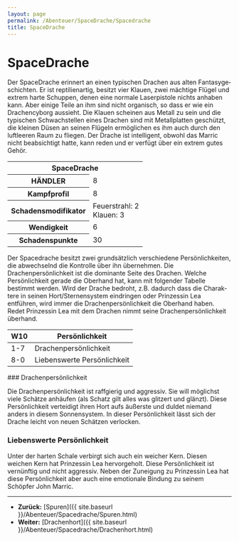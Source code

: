 ```yaml
---
layout: page
permalink: /Abenteuer/SpaceDrache/Spacedrache
title: SpaceDrache
---
```


# SpaceDrache

Der SpaceDrache erinnert an einen typi&shy;schen Drachen aus alten Fantasy&shy;ge&shy;schich&shy;ten. Er ist reptilienartig, besitzt vier Klauen, zwei mächtige Flügel und extrem harte Schuppen, denen eine normale Laser&shy;pistole nichts anhaben kann. Aber einige Teile an ihm sind nicht organisch, so dass er wie ein Drachencyborg aussieht. Die Klauen schei&shy;n&shy;&shy;en aus Metall zu sein und die typischen Schwachstellen eines Drachen sind mit Metallplatten geschützt, die klein&shy;en Düsen an seinen Flügeln ermög&shy;lichen es ihm auch durch den luftleeren Raum zu fliegen. Der Drache ist intelligent, obwohl das Marric nicht beabsichtigt hatte, kann reden und er verfügt über ein extrem gutes Gehör.

<table>
<tbody>
<tr><th colspan="2">SpaceDrache</th></tr>
<tr><th>HÄNDLER</th><td>8</td></tr>
<tr><th>Kampfprofil</th><td>8</td></tr>
<tr><th>Schadensmodifikator</th><td>Feuerstrahl: 2<br/>
Klauen: 3</td></tr>
<tr><th>Wendigkeit</th><td>6</td></tr>
<tr><th>Schadenspunkte</th><td>30</td></tr>
</tbody>
</table>
Der Spacedrache besitzt zwei grundsätzlich verschiedene Persönlichkeiten, die ab&shy;wechselnd die Kontrolle über ihn übernehmen. Die Drachenpersönlichkeit ist die domi&shy;nante Seite des Drachen. Welche Persönlichkeit gerade die Oberhand hat, kann mit fol&shy;gender Tabelle bestimmt werden. Wird der Drache bedroht, z.B. dadurch dass die Charak&shy;tere in seinen Hort/Sternensystem eindringen oder Prinzessin Lea entführen, wird immer die Drachen&shy;persön&shy;lichkeit die Oberhand haben. Redet Prinzessin Lea mit dem Drachen nimmt seine Drachenpersönlichkeit überhand.

<table>
<thead>
<tr><th>W10</th><th>Persönlichkeit</th></tr>
</thead>
<tbody>
<tr><td>1-7</td><td>Drachenpersönlichkeit</td></tr>
<tr><td>8-0</td><td>Liebenswerte Persönlichkeit</td></tr>
</tbody>
</table>
### Drachenpersönlichkeit

Die Drachenpersönlichkeit ist raffgierig und aggressiv. Sie will möglichst viele Schätze anhäufen (als Schatz gilt alles was glitzert und glänzt). Diese Persönlichkeit verteidigt ihren Hort aufs äußerste und duldet niemand anders in diesem Sonnensystem. In dieser Persönlichkeit lässt sich der Drache leicht von neuen Schätzen verlocken.

### Liebenswerte Persönlichkeit

Unter der harten Schale verbirgt sich auch ein weicher Kern. Diesen weichen Kern hat Prinzessin Lea hervorgeholt. Diese Persönlichkeit ist vernünftig und nicht aggressiv. Neben der Zuneigung zu Prinzessin Lea hat diese Persönlichkeit aber auch eine emotionale Bindung zu seinem Schöpfer John Marric.


***
- **Zurück:** [Spuren]({{ site.baseurl }}/Abenteuer/Spacedrache/Spuren.html)
- **Weiter:** [Drachenhort]({{ site.baseurl }}/Abenteuer/Spacedrache/Drachenhort.html)

